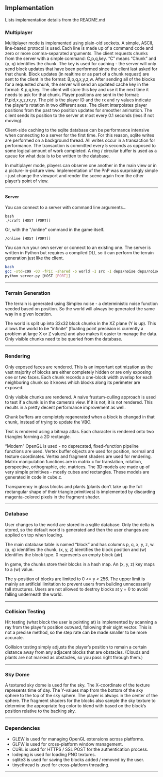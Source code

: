 ## Implementation

Lists implementation details from the README.md

### Multiplayer

Multiplayer mode is implemented using plain-old sockets. A simple, ASCII, line-based protocol is used.
Each line is made up of a command code and zero or more comma-separated arguments. The client requests chunks from the server with a simple command: C,p,q,key.
“C” means “Chunk” and (p, q) identifies the chunk. The key is used for caching - the server will only send block updates that have been performed since the client last asked for that chunk.
Block updates (in realtime or as part of a chunk request) are sent to the client in the format: B,p,q,x,y,z,w. After sending all of the blocks for a requested chunk, the server will send an updated cache key in the format: K,p,q,key.
The client will store this key and use it the next time it needs to ask for that chunk. Player positions are sent in the format: P,pid,x,y,z,rx,ry. The pid is the player ID and the rx and ry values indicate the player’s rotation in two different axes.
The client interpolates player positions from the past two position updates for smoother animation. The client sends its position to the server at most every 0.1 seconds (less if not moving).

Client-side caching to the sqlite database can be performance intensive when connecting to a server for the first time.
For this reason, sqlite writes are performed on a background thread. All writes occur in a transaction for performance.
The transaction is committed every 5 seconds as opposed to some logical amount of work completed.
A ring / circular buffer is used as a queue for what data is to be written to the database.

In multiplayer mode, players can observe one another in the main view or in a picture-in-picture view.
Implementation of the PnP was surprisingly simple - just change the viewport and render the scene again from the other player’s point of view.

---

#### Server

You can connect to a server with command line arguments...

```shell
bash
./craft [HOST [PORT]]
```

Or, with the "/online" command in the game itself.
    
```
/online [HOST [PORT]]
```

You can run your own server or connect to an existing one. The server is written in Python
but requires a compiled DLL so it can perform the terrain generation just like
the client.

```bash
bash
gcc -std=c99 -O3 -fPIC -shared -o world -I src -I deps/noise deps/noise/noise.c src/world.c
python server.py [HOST [PORT]]
```

---

### Terrain Generation

The terrain is generated using Simplex noise - a deterministic noise function seeded based on position.
So the world will always be generated the same way in a given location.

The world is split up into 32x32 block chunks in the XZ plane (Y is up).
This allows the world to be “infinite” (floating point precision is currently a problem at large X or Z values) and also makes it easier to manage the data.
Only visible chunks need to be queried from the database.

---

### Rendering

Only exposed faces are rendered. This is an important optimization as the vast majority of blocks are either completely hidden or are only exposing one or two faces.
Each chunk records a one-block width overlap for each neighboring chunk so it knows which blocks along its perimeter are exposed.

Only visible chunks are rendered. A naive frustum-culling approach is used to test if a chunk is in the camera’s view.
If it is not, it is not rendered. This results in a pretty decent performance improvement as well.

Chunk buffers are completely regenerated when a block is changed in that chunk, instead of trying to update the VBO.

Text is rendered using a bitmap atlas. Each character is rendered onto two triangles forming a 2D rectangle.

“Modern” OpenGL is used - no deprecated, fixed-function pipeline functions are used.
Vertex buffer objects are used for position, normal and texture coordinates. Vertex and fragment shaders are used for rendering.
Matrix manipulation functions are in matrix.c for translation, rotation, perspective, orthographic, etc. matrices.
The 3D models are made up of very simple primitives - mostly cubes and rectangles. These models are generated in code in cube.c.

Transparency in glass blocks and plants (plants don’t take up the full rectangular shape of their triangle primitives) is implemented by discarding magenta-colored pixels in the fragment shader.

---

### Database

User changes to the world are stored in a sqlite database. Only the delta is stored,
so the default world is generated and then the user changes are applied on top when loading.

The main database table is named “block” and has columns p, q, x, y, z, w. (p, q) identifies the chunk,
(x, y, z) identifies the block position and (w) identifies the block type. 0 represents an empty block (air).

In game, the chunks store their blocks in a hash map. An (x, y, z) key maps to a (w) value.

The y-position of blocks are limited to 0 <= y < 256. The upper limit is mainly an artificial limitation to prevent users from building unnecessarily tall structures.
Users are not allowed to destroy blocks at y = 0 to avoid falling underneath the world.

---

### Collision Testing

Hit testing (what block the user is pointing at) is implemented by scanning a ray from the player’s position outward, following their sight vector.
This is not a precise method, so the step rate can be made smaller to be more accurate.

Collision testing simply adjusts the player’s position to remain a certain distance away from any adjacent blocks that are obstacles.
(Clouds and plants are not marked as obstacles, so you pass right through them.)

---

### Sky Dome

A textured sky dome is used for the sky. The X-coordinate of the texture represents time of day.
The Y-values map from the bottom of the sky sphere to the top of the sky sphere. The player is always in the center of the sphere.
The fragment shaders for the blocks also sample the sky texture to determine the appropriate fog color to blend with based on the block’s position relative to the backing sky.

---

### Dependencies

* GLEW is used for managing OpenGL extensions across platforms.
* GLFW is used for cross-platform window management.
* CURL is used for HTTPS / SSL POST for the authentication process.
* lodepng is used for loading PNG textures.
* sqlite3 is used for saving the blocks added / removed by the user.
* tinycthread is used for cross-platform threading.

---